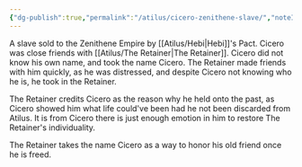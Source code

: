```yaml
---
{"dg-publish":true,"permalink":"/atilus/cicero-zenithene-slave/","noteIcon":""}
---
```


A slave sold to the Zenithene Empire by [[Atilus/Hebi\|Hebi]]'s Pact. Cicero was close friends with [[Atilus/The Retainer\|The Retainer]]. Cicero did not know his own name, and took the name Cicero. The Retainer made friends with him quickly, as he was distressed, and despite Cicero not knowing who he is, he took in the Retainer.

The Retainer credits Cicero as the reason why he held onto the past, as Cicero showed him what life could've been had he not been discarded from Atilus. It is from Cicero there is just enough emotion in him to restore The Retainer's individuality.

The Retainer takes the name Cicero as a way to honor his old friend once he is freed. 